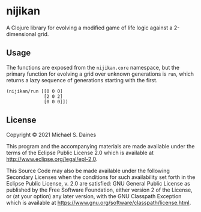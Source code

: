 # nijikan

A Clojure library for evolving a modified game of life logic against a
2-dimensional grid.

## Usage

The functions are exposed from the `nijikan.core` namespace, but the primary
function for evolving a grid over unknown generations is `run`, which returns
a lazy sequence of generations starting with the first.

```
(nijikan/run [[0 0 0]
              [2 0 2]
              [0 0 0]])
```

## License

Copyright © 2021 Michael S. Daines

This program and the accompanying materials are made available under the
terms of the Eclipse Public License 2.0 which is available at
http://www.eclipse.org/legal/epl-2.0.

This Source Code may also be made available under the following Secondary
Licenses when the conditions for such availability set forth in the Eclipse
Public License, v. 2.0 are satisfied: GNU General Public License as published by
the Free Software Foundation, either version 2 of the License, or (at your
option) any later version, with the GNU Classpath Exception which is available
at https://www.gnu.org/software/classpath/license.html.
